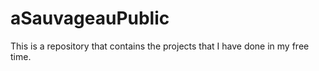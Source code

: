 # aSauvageauPublic
This is a repository that contains the projects that I have done in my free time.
